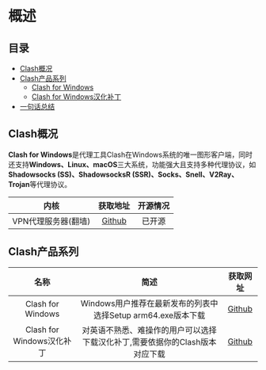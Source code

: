 # 概述

## 目录
- [Clash概况](#clash%E6%A6%82%E5%86%B5)
- [Clash产品系列](#clash%E4%BA%A7%E5%93%81%E7%B3%BB%E5%88%97)
   - [Clash for Windows](#clash%E4%BA%A7%E5%93%81%E7%B3%BB%E5%88%97)
   - [Clash for Windows汉化补丁](#clash%E4%BA%A7%E5%93%81%E7%B3%BB%E5%88%97)
- [一句话总结](#%E4%B8%80%E5%8F%A5%E8%AF%9D%E6%80%BB%E7%BB%93)
## Clash概况
**Clash for Windows**是代理工具Clash在Windows系统的唯一图形客户端，同时还支持**Windows、Linux、macOS**三大系统，功能强大且支持多种代理协议，如**Shadowsocks (SS)、ShadowsocksR (SSR)、Socks、Snell、V2Ray、Trojan**等代理协议。

|        内核         |                              获取地址                               | 开源情况 |
| :-----------------: | :-----------------------------------------------------------------: | :------: |
| VPN代理服务器(翻墙) | [Github](https://github.com/Fndroid/clash_for_windows_pkg/releases) |  已开源  |

## Clash产品系列
|           名称            |                                     简述                                     |                              获取网址                               |
| :-----------------------: | :--------------------------------------------------------------------------: | :-----------------------------------------------------------------: |
|     Clash for Windows     |         Windows用户推荐在最新发布的列表中选择Setup arm64.exe版本下载         | [Github](https://github.com/Fndroid/clash_for_windows_pkg/releases) |
| Clash for Windows汉化补丁 | 对英语不熟悉、难操作的用户可以选择下载汉化补丁,需要依据你的Clash版本对应下载 | [Github](https://github.com/BoyceLig/Clash_Chinese_Patch/releases)  |